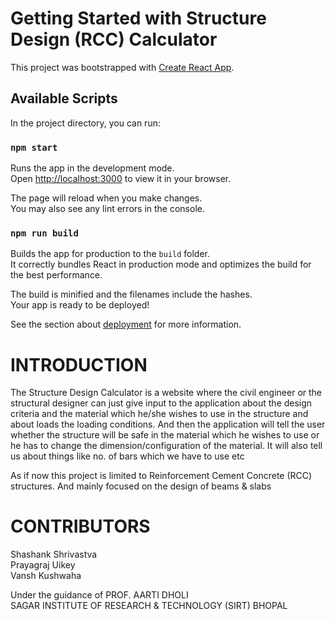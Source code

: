 # Getting Started with Structure Design (RCC) Calculator

This project was bootstrapped with [Create React App](https://github.com/facebook/create-react-app).

## Available Scripts

In the project directory, you can run:

### `npm start`

Runs the app in the development mode.\
Open [http://localhost:3000](http://localhost:3000) to view it in your browser.

The page will reload when you make changes.\
You may also see any lint errors in the console.

### `npm run build`

Builds the app for production to the `build` folder.\
It correctly bundles React in production mode and optimizes the build for the best performance.

The build is minified and the filenames include the hashes.\
Your app is ready to be deployed!

See the section about [deployment](https://facebook.github.io/create-react-app/docs/deployment) for more information.


# INTRODUCTION

The Structure Design Calculator is a website where the civil engineer or the structural designer can just give input to the application about the design criteria and the material which he/she wishes to use in the structure and about loads the loading conditions. And then the application will tell the user whether the structure will be safe in the material which he wishes to use or he has to change the dimension/configuration of the material. It will also tell us about things like no. of bars which we have to use etc

As if now this project is limited to Reinforcement Cement Concrete (RCC) structures. And mainly focused on the design of beams & slabs


# CONTRIBUTORS
Shashank Shrivastva\
Prayagraj Uikey\
Vansh Kushwaha

Under the guidance of PROF. AARTI DHOLI\
SAGAR INSTITUTE OF RESEARCH & TECHNOLOGY (SIRT) BHOPAL 

	 

